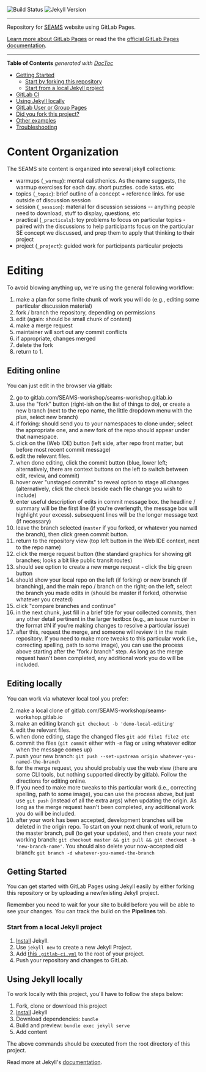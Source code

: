 ![Build Status](https://gitlab.com/SEAMS-Workshop/seams-workshop.gitlab.io/badges/master/build.svg)
![Jekyll Version](https://img.shields.io/gem/v/jekyll.svg)

---

Repository for [SEAMS](https://seams-workshop.gitlab.io/) website using GitLab Pages.

[Learn more about GitLab Pages](https://pages.gitlab.io) or read the the [official GitLab Pages documentation](https://docs.gitlab.com/ce/user/project/pages/).

---

<!-- START doctoc generated TOC please keep comment here to allow auto update -->
<!-- DON'T EDIT THIS SECTION, INSTEAD RE-RUN doctoc TO UPDATE -->
**Table of Contents**  *generated with [DocToc](https://github.com/thlorenz/doctoc)*

- [Getting Started](#getting-started)
  - [Start by forking this repository](#start-by-forking-this-repository)
  - [Start from a local Jekyll project](#start-from-a-local-jekyll-project)
- [GitLab CI](#gitlab-ci)
- [Using Jekyll locally](#using-jekyll-locally)
- [GitLab User or Group Pages](#gitlab-user-or-group-pages)
- [Did you fork this project?](#did-you-fork-this-project)
- [Other examples](#other-examples)
- [Troubleshooting](#troubleshooting)

<!-- END doctoc generated TOC please keep comment here to allow auto update -->

# Content Organization

The SEAMS site content is organized into several jekyll collections:

 - warmups (`_warmup`): mental calisthenics.  As the name suggests, the warmup exercises for each day.  short puzzles.  code katas.  etc
 - topics (`_topic`): brief outline of a concept + reference links.  for use outside of discussion session
 - session (`_session`): material for discussion sessions -- anything people need to download, stuff to display, questions, etc
 - practical (`_practicals`): toy problems to focus on particular topics - paired with the discussions to help participants focus on the particular SE concept we discussed, and prep them to apply that thinking to their project
 - project (`_project`): guided work for participants particular projects


# Editing

To avoid blowing anything up, we're using the general following workflow:

 1. make a plan for some finite chunk of work you will do (e.g., editing some particular discussion material)
 1. fork / branch the repository, depending on permissions
 1. edit (again: should be small chunk of content)
 1. make a merge request
 1. maintainer will sort out any commit conflicts
 1. if appropriate, changes merged
 1. delete the fork
 1. return to 1.

## Editing online

You can just edit in the browser via gitlab:

 2. go to gitlab.com/SEAMS-workshop/seams-workshop.gitlab.io
 3. use the "fork" button (right-ish on the list of things to do), or create a new branch (next to the repo name, the little dropdown menu with the plus, select new branch)
 4. if forking: should send you to your namespaces to clone under; select the appropriate one, and a new fork of the repo should appear under that namespace.
 6. click on the (Web IDE) button (left side, after repo front matter, but before most recent commit message)
 8. edit the relevant files.
 9. when done editing, click the commit button (blue, lower left; alternatively, there are context buttons on the left to switch between edit, review, and commit)
 10. hover over "unstaged commits" to reveal option to stage all changes (alternatively, click the check beside each file change you wish to include)
 11. enter useful description of edits in commit message box.  the headline / summary will be the first line (if you're overlength, the message box will highlight your excess).  subsequent lines will be the longer message text (if necessary)
 12. leave the branch selected (`master` if you forked, or whatever you named the branch), then click green commit button.
 13. return to the repository view (top left button in the Web IDE context, next to the repo name)
 13. click the merge request button (the standard graphics for showing git branches; looks a bit like public transit routes)
 14. should see option to create a new merge request - click the big green button
 14. should show your local repo on the left (if forking) or new branch (if branching), and the main repo / branch on the right; on the left, select the branch you made edits in (should be master if forked, otherwise whatever you created)
 17. click "compare branches and continue"
 18. in the next chunk, just fill in a brief title for your collected commits, then any other detail pertinent in the larger textbox (e.g., an issue number in the format #N if you're making changes to resolve a particular issue)
 19. after this, request the merge, and someone will review it in the main repository.  If you need to make more tweaks to this particular work (i.e., correcting spelling, path to some image), you can use the process above starting after the "fork / branch" step.  As long as the merge request hasn't been completed, any additional work you do will be included.

## Editing locally

You can work via whatever local tool you prefer:

  2. make a local clone of gitlab.com/SEAMS-workshop/seams-workshop.gitlab.io
  3. make an editing branch `git checkout -b 'demo-local-editing'`
  8. edit the relevant files.
  9. when done editing, stage the changed files `git add file1 file2 etc`
  10. commit the files (`git commit` either with `-m` flag or using whatever editor when the message comes up)
  11. push your new branch: `git push --set-upstream origin whatever-you-named-the-branch`
  13. for the merge request, you should probably use the web view (there are some CLI tools, but nothing supported directly by gitlab).  Follow the directions for editing online.
  13. If you need to make more tweaks to this particular work (i.e., correcting spelling, path to some image), you can use the process above, but just use `git push` (instead of all the extra args) when updating the origin.  As long as the merge request hasn't been completed, any additional work you do will be included.
  14. after your work has been accepted, development branches will be deleted in the origin repo.  To start on your next chunk of work, return to the master branch, pull (to get your updates), and then create your next working branch: `git checkout master && git pull && git checkout -b 'new-branch-name'`.  You should also delete your now-accepted old branch: `git branch -d whatever-you-named-the-branch`

## Getting Started

You can get started with GitLab Pages using Jekyll easily by either forking this repository or by uploading a new/existing Jekyll project.

Remember you need to wait for your site to build before you will be able to see your changes.  You can track the build on the **Pipelines** tab.

### Start from a local Jekyll project

1. [Install][] Jekyll.
1. Use `jekyll new` to create a new Jekyll Project.
1. Add [this `.gitlab-ci.yml`](.gitlab-ci.yml) to the root of your project.
1. Push your repository and changes to GitLab.

## Using Jekyll locally

To work locally with this project, you'll have to follow the steps below:

1. Fork, clone or download this project
1. [Install][] Jekyll
1. Download dependencies: `bundle`
1. Build and preview: `bundle exec jekyll serve`
1. Add content

The above commands should be executed from the root directory of this project.

Read more at Jekyll's [documentation][].

[ci]: https://about.gitlab.com/gitlab-ci/
[Jekyll]: http://jekyllrb.com/
[install]: https://jekyllrb.com/docs/installation/
[documentation]: https://jekyllrb.com/docs/home/
[userpages]: https://docs.gitlab.com/ce/user/project/pages/introduction.html#user-or-group-pages
[projpages]: https://docs.gitlab.com/ce/user/project/pages/introduction.html#project-pages
